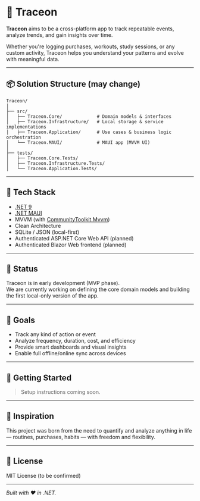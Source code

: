 # 🚀 Traceon

**Traceon** aims to be a cross-platform app to track repeatable events, analyze trends, and gain insights over time.

Whether you're logging purchases, workouts, study sessions, or any custom activity, Traceon helps you understand your patterns and evolve with meaningful data.

---

## 📦 Solution Structure (may change)

```text
Traceon/
│
├── src/
│   ├── Traceon.Core/             # Domain models & interfaces
│   ├── Traceon.Infrastructure/   # Local storage & service implementations
│   ├── Traceon.Application/      # Use cases & business logic orchestration
│   └── Traceon.MAUI/             # MAUI app (MVVM UI)
│
├── tests/
│   ├── Traceon.Core.Tests/
│   ├── Traceon.Infrastructure.Tests/
│   └── Traceon.Application.Tests/
```

---

## 🔧 Tech Stack

- [.NET 9](https://dotnet.microsoft.com/)
- [.NET MAUI](https://learn.microsoft.com/en-us/dotnet/maui/)
- MVVM (with [CommunityToolkit.Mvvm](https://learn.microsoft.com/en-us/dotnet/communitytoolkit/mvvm/overview))
- Clean Architecture
- SQLite / JSON (local-first)
- Authenticated ASP.NET Core Web API (planned)
- Authenticated Blazor Web frontend (planned)

---

## 🚧 Status

Traceon is in early development (MVP phase).  
We are currently working on defining the core domain models and building the first local-only version of the app.

---

## 📌 Goals

- Track any kind of action or event
- Analyze frequency, duration, cost, and efficiency
- Provide smart dashboards and visual insights
- Enable full offline/online sync across devices

---

## 📁 Getting Started

> Setup instructions coming soon.

---

## 🧠 Inspiration

This project was born from the need to quantify and analyze anything in life — routines, purchases, habits — with freedom and flexibility.

---

## 📄 License

MIT License (to be confirmed)

---

*Built with ❤️ in .NET.*
